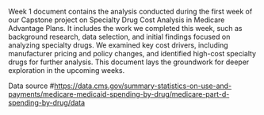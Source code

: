 Week 1 document contains the analysis conducted during the first week of our Capstone project on Specialty Drug Cost Analysis in Medicare Advantage Plans. 
It includes the work we completed this week, such as background research, data selection, and initial findings focused on analyzing specialty drugs. 
We examined key cost drivers, including manufacturer pricing and policy changes, and identified high-cost specialty drugs for further analysis. 
This document lays the groundwork for deeper exploration in the upcoming weeks.

Data source #https://data.cms.gov/summary-statistics-on-use-and-payments/medicare-medicaid-spending-by-drug/medicare-part-d-spending-by-drug/data
